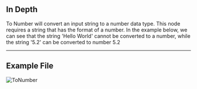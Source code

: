 ## In Depth
To Number will convert an input string to a number data type. This node requires a string that has the format of a number. In the example below, we can see that the string 'Hello World' cannot be converted to a number, while the string '5.2' can be converted to number 5.2
___
## Example File

![ToNumber](./DSCore.String.ToNumber_img.jpg)

